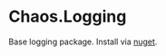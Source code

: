 ﻿# Chaos.Logging
Base logging package.
Install via [nuget](https://www.nuget.org/packages/VivaVictoria.Chaos.Logging/).